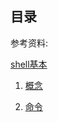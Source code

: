 ## 目录

参考资料:

 [shell基本](https://blog.csdn.net/qq_22075977/article/details/75209149)
 
 1. [概念](./1概念.md)
 
 3. [命令](./3命令.md)